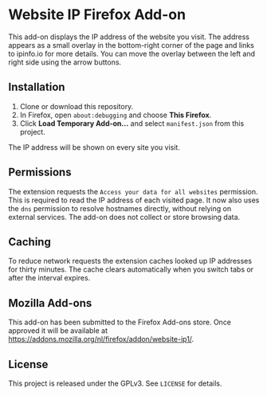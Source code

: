 # Website IP Firefox Add-on

This add-on displays the IP address of the website you visit. The address appears as a small overlay in the bottom-right corner of the page and links to ipinfo.io for more details. You can move the overlay between the left and right side using the arrow buttons.

## Installation
1. Clone or download this repository.
2. In Firefox, open `about:debugging` and choose **This Firefox**.
3. Click **Load Temporary Add-on...** and select `manifest.json` from this project.

The IP address will be shown on every site you visit.

## Permissions
The extension requests the `Access your data for all websites` permission. This is required to read the IP address of each visited page. It now also uses the `dns` permission to resolve hostnames directly, without relying on external services. The add-on does not collect or store browsing data.

## Caching
To reduce network requests the extension caches looked up IP addresses for thirty minutes. The cache clears automatically when you switch tabs or after the interval expires.

## Mozilla Add-ons
This add-on has been submitted to the Firefox Add-ons store. Once approved it will be available at <https://addons.mozilla.org/nl/firefox/addon/website-ip1/>.


## License
This project is released under the GPLv3. See `LICENSE` for details.
